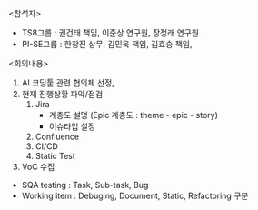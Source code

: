 <참석자>
- TS8그룹 : 권건태 책임, 이준상 연구원, 장정래 연구원
- PI-SE그룹 : 한창진 상무, 김민욱 책임, 김효승 책임, 

<회의내용>
1. AI 코딩툴 관련 협의체 선정, 
2. 현재 진행상황 파악/점검
	1. Jira
		- 계층도 설명 (Epic 계층도 : theme - epic - story)
		- 이슈타입 설정
	2. Confluence
	3. CI/CD
	4. Static Test
3. VoC 수집

- SQA testing : Task, Sub-task, Bug
- Working item : Debuging, Document, Static, Refactoring 구분
